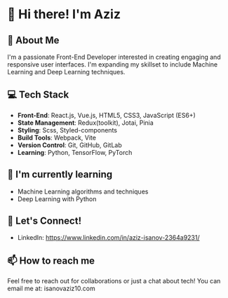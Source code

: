 # 👋 Hi there! I'm Aziz

## 🚀 About Me
I'm a passionate Front-End Developer interested in creating engaging and responsive user interfaces. I'm expanding my skillset to include Machine Learning and Deep Learning techniques.

## 💻 Tech Stack
- **Front-End**: React.js, Vue.js, HTML5, CSS3, JavaScript (ES6+)
- **State Management**: Redux(toolkit), Jotai, Pinia
- **Styling**: Scss, Styled-components
- **Build Tools**: Webpack, Vite
- **Version Control**: Git, GitHub, GitLab
- **Learning**: Python, TensorFlow, PyTorch

## 🌱 I'm currently learning
- Machine Learning algorithms and techniques
- Deep Learning with Python


## 🤝 Let's Connect!
- LinkedIn: https://www.linkedin.com/in/aziz-isanov-2364a9231/

## 📫 How to reach me
Feel free to reach out for collaborations or just a chat about tech! You can email me at: isanovaziz10.com
